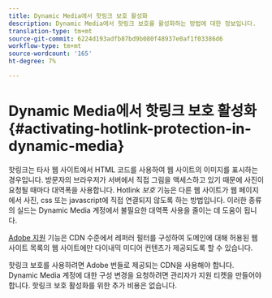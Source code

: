 ```yaml
---
title: Dynamic Media에서 핫링크 보호 활성화
description: Dynamic Media에서 핫링크 보호를 활성화하는 방법에 대한 정보입니다.
translation-type: tm+mt
source-git-commit: 6224d193adfb87bd9b080f48937e0af1f03386d6
workflow-type: tm+mt
source-wordcount: '165'
ht-degree: 7%

---
```



# Dynamic Media에서 핫링크 보호 활성화 {#activating-hotlink-protection-in-dynamic-media}

핫링크는 타사 웹 사이트에서 HTML 코드를 사용하여 웹 사이트의 이미지를 표시하는 경우입니다. 방문자의 브라우저가 서버에서 직접 그림을 액세스하고 있기 때문에 사진이 요청될 때마다 대역폭을 사용합니다. Hotlink *보호* 기능은 다른 웹 사이트가 웹 페이지에서 사진, css 또는 javascript에 직접 연결되지 않도록 하는 방법입니다. 이러한 종류의 실드는 Dynamic Media 계정에서 불필요한 대역폭 사용을 줄이는 데 도움이 됩니다.

[Adobe 지원](https://helpx.adobe.com/support.html) 기능은 CDN 수준에서 레퍼러 필터를 구성하여 도메인에 대해 허용된 웹 사이트 목록의 웹 사이트에만 다이내믹 미디어 컨텐츠가 제공되도록 할 수 있습니다.

핫링크 보호를 사용하려면 Adobe 번들로 제공되는 CDN을 사용해야 합니다. Dynamic Media 계정에 대한 구성 변경을 요청하려면 관리자가 지원 티켓을 만들어야 합니다. 핫링크 보호 활성화를 위한 추가 비용은 없습니다.
